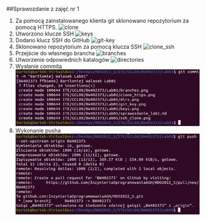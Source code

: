 ##Sprawozdanie z zajęć nr 1
1. Za pomocą zainstalowanego klienta git sklonowano repozytorium za pomocą HTTPS.
![clone](/home/bartek/Obrazy/clone_https.png)
2. Utworzono klucze SSH 
![keys](/home/bartek/Obrazy/keys.png)
3. Dodano klucz SSH do GitHub
![git-key](/home/bartek/Obrazy/git_key.png)
4. Sklonowano repozytorium za pomocą klucza SSH
![clone_ssh](/home/bartek/Obrazy/ssh_clone.png)
5. Przejście do własnego brancha
![branches](/home/bartek/Obrazy/branches.png)
6. Utworzenie odpowiednich katalogów
![directories](/home/bartek/Obrazy/dirs.png)
7. Wysłanie commita
![commit1](commit1.png)
8. Wykonanie pusha
![push](push.png)
